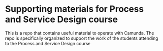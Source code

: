# Supporting materials for Process and Service Design course

This is a repo that contains useful material to operate with Camunda. The repo is specifically organized to support the work of the students attending to the Process and Service Design course


